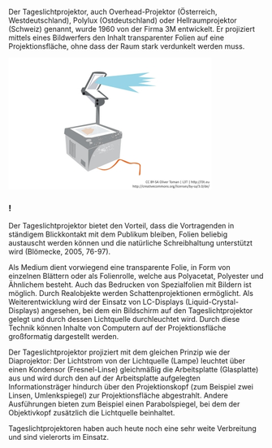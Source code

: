 Der Tageslichtprojektor, auch Overhead-Projektor (Österreich, Westdeutschland), Polylux (Ostdeutschland) oder Hellraumprojektor (Schweiz) genannt, wurde 1960 von der Firma 3M entwickelt. Er projiziert mittels eines Bildwerfers den Inhalt transparenter Folien auf eine Projektionsfläche, ohne dass der Raum stark verdunkelt werden muss.

![Tageslichtprojektor](img/9577476522_8fd84f1bec_o.jpg)

### !

Der Tageslichtprojektor bietet den Vorteil, dass die Vortragenden in ständigem Blickkontakt mit dem Publikum bleiben, Folien beliebig austauscht werden können und die natürliche Schreibhaltung unterstützt wird (Blömecke, 2005, 76-97).

Als Medium dient vorwiegend eine transparente Folie, in Form von einzelnen Blättern oder als Folienrolle, welche aus Polyacetat, Polyester und Ähnlichem besteht. Auch das Bedrucken von Spezialfolien mit Bildern ist möglich. Durch Realobjekte werden Schattenprojektionen ermöglicht. Als Weiterentwicklung wird der Einsatz von LC-Displays (Liquid-Crystal-Displays) angesehen, bei dem ein Bildschirm auf den Tageslichtprojektor gelegt und durch dessen Lichtquelle durchleuchtet wird. Durch diese Technik können Inhalte von Computern auf der Projektionsfläche großformatig dargestellt werden.

Der Tageslichtprojektor projiziert mit dem gleichen Prinzip wie der Diaprojektor: Der Lichtstrom von der Lichtquelle (Lampe) leuchtet über einen Kondensor (Fresnel-Linse) gleichmäßig die Arbeitsplatte (Glasplatte) aus und wird durch den auf der Arbeitsplatte aufgelegten Informationsträger hindurch über den Projektionskopf (zum Beispiel zwei Linsen, Umlenkspiegel) zur Projektionsfläche abgestrahlt. Andere Ausführungen bieten zum Beispiel einen Parabolspiegel, bei dem der Objektivkopf zusätzlich die Lichtquelle beinhaltet.

Tageslichtprojektoren haben auch heute noch eine sehr weite Verbreitung und sind vielerorts im Einsatz.